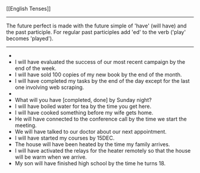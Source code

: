 [[English Tenses]]

---

The future perfect is made with the future simple of 'have' (will have) and the past participle. For regular past participles add 'ed' to the verb ('play' becomes 'played').

---

-
- I will have evaluated the success of our most recent campaign by the end of the week.
- I will have sold 100 copies of my new book by the end of the month.
- I will have completed my tasks by the end of the day except for the last one involving web scraping.
-
- What will you have [completed, done] by Sunday night?
- I will have boiled water for tea by the time you get here.
- I will have cooked something before my wife gets home.
- He will have connected to the conference call by the time we start the meeting.
- We will have talked to our doctor about our next appointment.
- I will have started my courses by 15DEC.
- The house will have been heated by the time my family arrives.
- I will have activated the relays for the heater remotely so that the house will be warm when we arrive.
- My son will have finished high school by the time he turns 18.